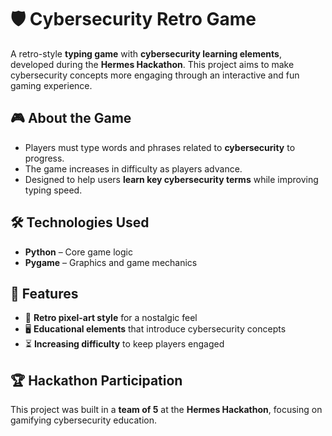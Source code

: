 # 🛡️ Cybersecurity Retro Game  

A retro-style **typing game** with **cybersecurity learning elements**, developed during the **Hermes Hackathon**. This project aims to make cybersecurity concepts more engaging through an interactive and fun gaming experience.  

## 🎮 About the Game  
- Players must type words and phrases related to **cybersecurity** to progress.  
- The game increases in difficulty as players advance.  
- Designed to help users **learn key cybersecurity terms** while improving typing speed.  

## 🛠️ Technologies Used  
- **Python** – Core game logic  
- **Pygame** – Graphics and game mechanics  

## 🚀 Features  
- 📌 **Retro pixel-art style** for a nostalgic feel  
- 🖥️ **Educational elements** that introduce cybersecurity concepts  
- ⏳ **Increasing difficulty** to keep players engaged  

## 🏆 Hackathon Participation  
This project was built in a **team of 5** at the **Hermes Hackathon**, focusing on gamifying cybersecurity education.  
